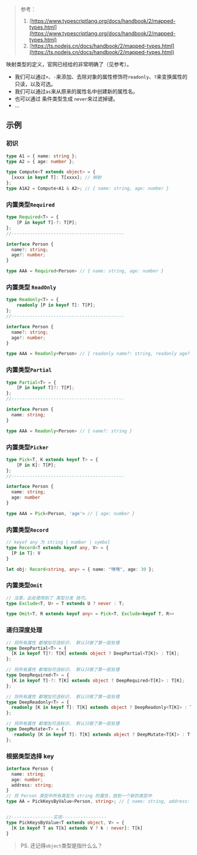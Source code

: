 > 参考：
> 1. [https://www.typescriptlang.org/docs/handbook/2/mapped-types.html](https://www.typescriptlang.org/docs/handbook/2/mapped-types.html)
> 2. [https://ts.nodejs.cn/docs/handbook/2/mapped-types.html](https://ts.nodejs.cn/docs/handbook/2/mapped-types.html)

映射类型的定义，官网已经给的非常明确了（见参考）。

- 我们可以通过`+`、`-`来添加、去除对象的属性修饰符`readonly`、`?`来变换属性的只读，以及可选。
- 我们可以通过`as`来从原来的属性名中创建新的属性名。
- 也可以通过 条件类型生成 `never`来过滤掉键。
- ...
## 示例
### 初识
```typescript
type A1 = { name: string };
type A2 = { age: number };

type Compute<T extends object> = {
  [xxxx in keyof T]: T[xxxx]; // 映射
};
type A1A2 = Compute<A1 & A2>; // { name: string, age: number }
```
### 内置类型`Required`
```typescript
type Required<T> = {
    [P in keyof T]-?: T[P];
};
//-------------------------------------------

interface Person {
  name?: string;
  age?: number;
}

type AAA = Required<Person> // { name: string, age: number }
```
### 内置类型 `ReadOnly`
```typescript
type Readonly<T> = {
    readonly [P in keyof T]: T[P];
};
//-------------------------------------------

interface Person {
  name?: string;
  age?: number;
}

type AAA = Readonly<Person> // { readonly name?: string, readonly age?: number }
```
### 内置类型`Partial`
```typescript
type Partial<T> = {
    [P in keyof T]?: T[P];
};
//-------------------------------------------

interface Person {
  name: string;
}

type AAA = Readonly<Person> // { name?: string }
```
### 内置类型`Picker`
```typescript
type Pick<T, K extends keyof T> = {
    [P in K]: T[P];
};
//-------------------------------------------

interface Person {
  name: string;
  age: number
}

type AAA = Pick<Person, 'age'> // { age: number }
```
### 内置类型`Record`
```typescript
// keyof any 为 string | number | symbol
type Record<T extends keyof any, V> = {
  [P in T]: V
}

let obj: Record<string, any> = { name: "嘿嘿", age: 30 };
```
### 内置类型`Omit`
```typescript
// 注意，此处使用到了 类型分发 技巧。
type Exclude<T, U> = T extends U ? never : T;

type Omit<T, R extends keyof any> = Pick<T, Exclude<keyof T, R>>
```
### 递归深度处理
```typescript
// 将所有属性 都增加可选标识， 默认只做了第一层处理
type DeepPartial<T> = {
  [K in keyof T]?: T[K] extends object ? DeepPartial<T[K]> : T[K]; 
};

// 将所有属性 都增加可选标识， 默认只做了第一层处理
type DeepRequired<T> = {
  [K in keyof T]-?: T[K] extends object ? DeepRequired<T[K]> : T[K]; 
};

// 将所有属性 都增加可选标识， 默认只做了第一层处理
type DeepReadonly<T> = {
  readonly [K in keyof T]: T[K] extends object ? DeepReadonly<T[K]> : T[K]; 
};

// 将所有属性 都增加可选标识， 默认只做了第一层处理
type DeepMutate<T> = {
  -readonly [K in keyof T]: T[K] extends object ? DeepMutate<T[K]> : T[K]; 
};
```
### 根据类型选择 key
```typescript
interface Person {
  name: string;
  age: number;
  address: string;
}
// 将 Person 类型中所有类型为 string 的属性，放到一个新的类型中
type AA = PickKeysByValue<Person, string>; // { name: string, address: string }


//----------------实现-----------------
type PickKeysByValue<T extends object, V> = {
  [K in keyof T as T[k] extends V ? k : never]: T[k]
}
```
> PS. 还记得`object`类型是指什么么？

